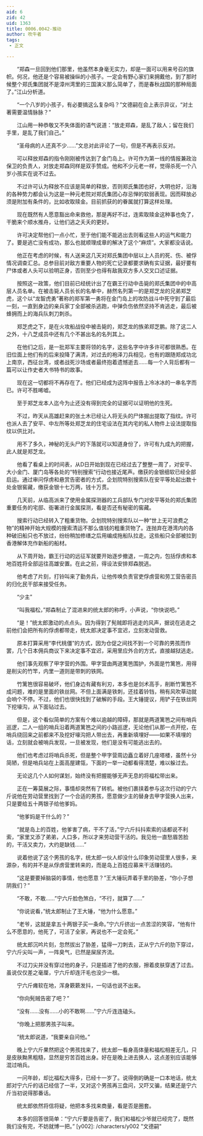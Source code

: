 ```yaml
---
aid: 6
zid: 42
uid: 1363
title: 0006.0042-推动
author: 吹牛者
tags: 
 - 正文

---
```




　　“郑森一旦回到他们那里，他虽然本身毫无实力，却是一面可以用来号召的旗帜。何况，他还是个容易被操纵的小孩子。一定会有野心家们来拥戴他，到了那时候整个郑氏集团就不是漳州湾里的三国演义那么简单了，而是春秋战国的那种局面了。”江山分析道。

　　“一个八岁的小孩子，有必要搞这么复杂吗？”文德嗣在会上表示异议，“对土著需要温情脉脉？”

　　江山用一种恭敬又不失体面的语气说道：“放走郑森，是乱了敌人；留在我们手里，是乱了我们自己。”

　　“圣母病的人还真不少……”文总对此评论了一句，但是不再表示反对。

　　可以释放郑森的指令刚刚被传达到了金门岛上。许可作为第一线的情报兼政治保卫的负责人，对放走郑森同样是双手赞成。他和不少元老一样，觉得杀死一个八岁小孩实在说不过去。

　　不过许可认为释放不应该是简单的释放，否则郑氏集团也好，大明也好，沿海的各种势力都会认为这是一种元老院对郑氏集团心存忌惮的软弱表现。因而释放必须是附加有条件的，比如收取赎金。目前抓获的的眷属就打算这样处理。

　　现在既然有人愿意豁出命来救他，那是再好不过，连索取赎金这种事也免了，干脆来个顺水推舟，让他们逃之夭夭的更好。

　　许可决定帮他们一点小忙，至于他们能不能逃出去则看这些人的运气和能力了。要是逃亡没有成功，那么也就顺理成章的解决了这个“麻烦”。大家都没话说。

　　他正在考虑的时候，有人送来这几天对郑氏集团中层以上人员的死、伤、被俘情况调查汇总。总参目前对敌方重要人物的死亡记录都要求确有实证据，最好要有尸体或者人头可以验明正身，否则至少也得有敌我双方多人交叉口述证据。

　　按照这一政策，他们目前已经统计出了在霸王行动中击毙的郑氏集团中的中高层人员名单。在被击毙人员长长的名单中，赫然名列第一的是郑芝龙的兄弟郑芝虎，这个以“龙智虎勇”著称的郑军第一勇将在金门岛上的攻防战斗中死守到了最后一刻，一直到身边的亲兵家丁全部被杀逃跑，中弹负伤依然坚持不肯逃走，最后被蜂拥而上的海兵队刺刀刺杀。

　　郑芝虎之下，是在火攻船战役中被击毙的，郑芝龙的族弟郑芝鹏。除了这二人之外，十八芝成员中还有几个不甚出名的名列其上。

　　在他们之后，是一批郑军主要将领的名字，这些名字中许多许可都很熟悉。在旧位面上他们有的后来投降了满清，对过去的袍泽刀兵相见，也有的跟随郑成功北上南京，西征台湾，或者战死沙场或者最终抱着遗憾逝去……每一个人背后都有一篇可以让作史者大书特书的故事。

　　现在这一切都将不再存在了。他们已经成为这阵中报告上冷冰冰的一串名字而已。许可不胜唏嘘。

　　至于郑芝龙本人迄今为止还没有得到完全的证据可以证明他的生死。

　　不过，昨天从高雄赶来的张土木已经让人将无头的尸体掘出提取了指纹。许可也派人去了安平、中左所等处郑芝龙的住宅设法在其内宅的私人物件上设法提取指纹以供比对。

　　用不了多久，神秘的无头尸的下落就可以知道身份了，许可有九成九的把握，此人就是郑芝龙。

　　他看了看桌上的时间表，从D日开始到现在已经过去了整整一周了，对安平、大小金门、厦门岛等各处的“特别搜索”行动也接近尾声。缴获的金银细软已经全部启运。通过审问俘虏和悬赏告密者的方式，企划院特别搜索队在安平等处起出数十处金银窖藏，缴获金银十七万两，钱十万贯。

　　几天前，从临高派来了使用金属探测器的工兵部队专门对安平等处的郑氏集团重要任务的宅邸、衙署进行金属探测，看是否还有秘密的窖藏。

　　搜索行动已经转入了粗重货物。企划院特别搜索队以一种“世上无可浪费之物”的精神开始大规模的搜索清运不那么值钱的粗重货物了。连抛弃在港湾内的各种破旧船只也不放过，纷纷稍加修缮之后用编成拖船队拉走。这些船只全部被拉到香港解体充作新船的船材。

　　从下周开始，霸王行动的远征军就要开始逐步撤退，一周之内，包括俘虏和本地百姓将全部运往高雄安置。在此之前，得设法安排郑森脱逃。

　　他考虑了片刻，打铃叫来了勤务兵，让他传唤负责官吏俘虏营和劳工营告密员的归化民干部来接受任务。

　　“少主”

　　“叫我福松，”郑森制止了混进来的统太郎的称呼，小声说，“你快说吧。”

　　“是！”统太郎激动的点点头。因为得到了髡贼即将逃走的风声，据说在逃走之前他们会把所有的俘虏都带走，统太郎决定事不宜迟，立刻发动营救。

　　原本打算采用“李代桃僵”的方式，因为仓促之间找不到一个可靠的男孩而作罢，几个日本佣兵商议下来决定事不宜迟，采用里应外合的方式，直接越狱逃走。

　　他们事先观察了甲字营的外围。甲字营由两道篱笆围护，外面是竹篱笆，用得是削尖的竹竿，内里一道则是带刺的铁网。

　　竹篱笆很容易破坏，他们身边有藏有利刃，本多也是剑术高手，削断竹篱笆不成问题，难的是里面的铁丝网。不但上面满是铁刺，还挂着铃铛，稍有风吹草动就会响个不停。不过，他们也很快找到了破解的手段。王大锤提议，用铲子在铁丝网下挖壕沟，从下面钻过去。

　　但是，这个看似简单的方案有个难以逾越的障碍，那就是两道篱笆之间有哨兵巡逻，二人一组的哨兵沿着两道篱笆之间的小路巡逻，无论他们从那一点开挖，在哨兵绕回来之前都来不及挖好壕沟把人带出去，再重新填埋好——如果不填埋的话，立刻就会被哨兵发现，一旦被发现，他们是没有可能逃出去的。

　　他们也考虑过将哨兵杀死，但是整个甲字营周边矗立着好几座塔楼，虽然十分简陋，但是哨兵站在上面高屋建瓴，下面的一举一动都看得清楚，难以躲过去。

　　无论这几个人如何谋划，始终没有把握能够无声无息的将福松带出来。

　　正在一筹莫展之际，事情却突然有了转机。被他们裹挟着参与这次行动的宁六斤说他在劳动营里找到了一个合适的男孩，愿意做少主的替身去甲字营换人出来，只是要给五十两银子给他爹妈。

　　“他爹妈是干什么的？”

　　“就是岛上的百姓，他爹害了病，干不了活，”宁六斤抖抖索索的话都说不利索，“家里又添了弟弟，人口多，所以才来劳动营干活的。我见他一直愁眉苦脸的，干活又卖力，大约是缺钱……”

　　说着他说了这个男孩的名字，统太郎一伙人却没什么印象劳动营里人很多，来源杂，有的并不是从俘虏营里转来的，而是岛上百姓应募来干活赚钱的。

　　“这是要要掉脑袋的事情，他也愿意？”王大锤玩弄着手里的胁差，“你小子想阴我们？”

　　“不敢，不敢……”宁六斤脸色煞白，“不行，就算了……”

　　“你说说看，”统太郎制止了王大锤，“他为什么愿意。”

　　“老爷，这就是拿五十两银子买一条命。”宁六斤挤出一点苦涩的笑容，“他有什么不愿意的，他死了，可活了全家，再说也不一定会死。”

　　统太郎沉吟片刻，忽然拔出了胁差，猛得一刀刺去，正从宁六斤的肋下穿过，宁六斤尖叫一声，一阵臭气，已然是屎尿齐流。

　　不过刀尖并没有穿过他的身子，只是插进了他的衣服，擦着皮肤穿透了过去。虽说仅仅差之毫厘，宁六斤却连汗毛也没少一根。

　　宁六斤瘫软在地，浑身簌簌发抖，一句话也说不出来。

　　“你向髡贼告密了吧？”

　　“没有……没有……小的不敢啊……”宁六斤连连磕头。

　　“你晚上把那男孩子叫来。

　　”统太郎说道，“我要亲自问他。”

　　晚上宁六斤果然把这个男孩找来了，统太郎一看身高体量和福松相差无几，只是皮肤黝黑粗糙，显然是穷苦百姓出身。好在是晚上进去换人，这点差别应该能够混过哨兵。

　　一问年龄，却比福松大得多，已经十一岁了。说得倒的确是一口本地话，统太郎对宁六斤的话已经信了一半，又对这个男孩再三盘问，又吓又骗，结果还是宁六斤当初说得那番话。

　　统太郎依然将信将疑，他把本多找来商量，看是否是圈套。

　　本多的回答很简单：“宁六斤要是告密了，我们和福松少爷就已经完了，既然我们没有完，不妨就博一把。”
[y002]: /characters/y002 "文德嗣"



